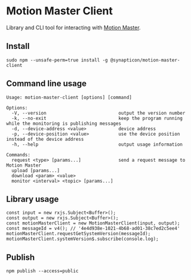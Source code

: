 # Motion Master Client

Library and CLI tool for interacting with [Motion Master](https://github.com/synapticon/motion-master).

## Install

    sudo npm --unsafe-perm=true install -g @synapticon/motion-master-client

## Command line usage

    Usage: motion-master-client [options] [command]

    Options:
      -V, --version                           output the version number
      -k, --no-exit                           keep the program running while the monitoring is publishing messages
      -d, --device-address <value>            device address
      -p, --device-position <value>           use the device position instead of the device address
      -h, --help                              output usage information

    Commands:
      request <type> [params...]              send a request message to Motion Master
      upload [params...]
      download <param> <value>
      monitor <interval> <topic> [params...]

## Library usage

    const input = new rxjs.Subject<Buffer>();
    const output = new rxjs.Subject<Buffer>();
    const motionMasterClient = new MotionMasterClient(input, output);
    const messageId = v4(); // '4e4d938e-1021-4b68-ad01-38c7ed2c5ee4'
    motionMasterClient.requestGetSystemVersion(messageId);
    motionMasterClient.systemVersion$.subscribe(console.log);

## Publish

    npm publish --access=public
